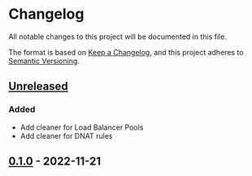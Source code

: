 # Changelog

All notable changes to this project will be documented in this file.

The format is based on [Keep a Changelog](https://keepachangelog.com/en/1.0.0/),
and this project adheres to [Semantic Versioning](https://semver.org/spec/v2.0.0.html).



## [Unreleased]

### Added
- Add cleaner for Load Balancer Pools
- Add cleaner for DNAT rules


## [0.1.0] - 2022-11-21


[Unreleased]: https://github.com/giantswarm/cluster-api-cleaner-cloud-director/compare/v0.1.0...HEAD
[0.1.0]: https://github.com/giantswarm/cluster-api-cleaner-cloud-director/releases/tag/v0.1.0
